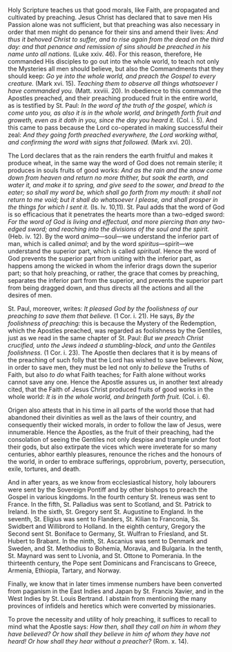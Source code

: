 
Holy Scripture teaches us that good morals, like Faith, are propagated and cultivated by preaching. Jesus Christ has declared that to save men His Passion alone was not sufficient, but that preaching was also necessary in order that men might do penance for their sins and amend their lives: *And thus it behoved Christ to suffer, and to rise again from the dead on the third day: and that penance and remission of sins should be preached in his name unto all nations.* (Luke xxiv. 46). For this reason, therefore, He commanded His disciples to go out into the whole world, to teach not only the Mysteries all men should believe, but also the Commandments that they should keep: *Go ye into the whole world, and preach the Gospel to every creature.* (Mark xvi. 15). *Teaching them to observe all things whatsoever I have commanded you.* (Matt. xxviii. 20). In obedience to this command the Apostles preached, and their preaching produced fruit in the entire world, as is testified by St. Paul: *In the word of the truth of the gospel, which is come unto you, as also it is in the whole world, and bringeth forth fruit and groweth, even as it doth in you, since the day you heard it.* (Col. i. 5). And this came to pass because the Lord co-operated in making successful their zeal: *And they going forth preached everywhere, the Lord working withal, and confirming the word with signs that followed.* (Mark xvi. 20).

The Lord declares that as the rain renders the earth fruitful and makes it produce wheat, in the same way the word of God does not remain sterile; it produces in souls fruits of good works: *And as the rain and the snow come down from heaven and return no more thither, but soak the earth, and water it, and make it to spring, and give seed to the sower, and bread to the eater; so shall my word be, which shall go forth from my mouth: it shall not return to me void; but it shall do whatsoever I please, and shall prosper in the things for which I sent it.* (Is. lv. 10,11). St. Paul adds that the word of God is so efficacious that it penetrates the hearts more than a two-edged sword: *For the word of God is living and effectual, and more piercing than any two-edged sword; and reaching into the divisions of the soul and the spirit.* (Heb. iv. 12). By the word *anima*—soul—we understand the inferior part of man, which is called *animal*; and by the word *spiritus*—spirit—we understand the superior part, which is called *spiritual*. Hence the word of God prevents the superior part from uniting with the inferior part, as happens among the wicked in whom the inferior drags down the superior part; so that holy preaching, or rather, the grace that comes by preaching, separates the inferior part from the superior, and prevents the superior part from being dragged down, and thus directs all the actions and all the desires of men.

St. Paul, moreover, writes: *It pleased God by the foolishness of our preaching to save them that believe.* (1 Cor. i. 21). He says, *By the foolishness of preaching:* this is because the Mystery of the Redemption, which the Apostles preached, was regarded as foolishness by the Gentiles, just as we read in the same chapter of St. Paul: *But we preach Christ crucified, unto the Jews indeed a stumbling-block, and unto the Gentiles foolishness.* (1 Cor. i. 23). The Apostle then declares that it is by means of the preaching of such folly that the Lord has wished to save believers. Now, in order to save men, they must be led not only *to believe* the Truths of Faith, but also *to do* what Faith teaches; for Faith alone without works cannot save any one. Hence the Apostle assures us, in another text already cited, that the Faith of Jesus Christ produced fruits of good works in the whole world: *It is in the whole world, and bringeth forth fruit.* (Col. i. 6).

Origen also attests that in his time in all parts of the world those that had abandoned their divinities as well as the laws of their country, and consequently their wicked morals, in order to follow the law of Jesus, were innumerable. Hence the Apostles, as the fruit of their preaching, had the consolation of seeing the Gentiles not only despise and trample under foot their gods, but also extirpate the vices which were inveterate for so many centuries, abhor earthly pleasures, renounce the riches and the honours of the world, in order to embrace sufferings, opprobrium, poverty, persecution, exile, tortures, and death.

And in after years, as we know from ecclesiastical history, holy labourers were sent by the Sovereign Pontiff and by other bishops to preach the Gospel in various kingdoms. In the fourth century St. Ireneus was sent to France. In the fifth, St. Palladius was sent to Scotland, and St. Patrick to Ireland. In the sixth, St. Gregory sent St. Augustine to England. In the seventh, St. Eligius was sent to Flanders, St. Kilian to Franconia, Ss. Swidbert and Willibrord to Holland. In the eighth century, Gregory the Second sent St. Boniface to Germany, St. Wulfran to Friesland, and St. Hubert to Brabant. In the ninth, St. Ascanius was sent to Denmark and Sweden, and St. Methodius to Bohemia, Moravia, and Bulgaria. In the tenth, St. Maynard was sent to Livonia, and St. Ottone to Pomerania. In the thirteenth century, the Pope sent Dominicans and Franciscans to Greece, Armenia, Ethiopia, Tartary, and Norway.

Finally, we know that in later times immense numbers have been converted from paganism in the East Indies and Japan by St. Francis Xavier, and in the West Indies by St. Louis Bertrand. I abstain from mentioning the many provinces of infidels and heretics which were converted by missionaries.

To prove the necessity and utility of holy preaching, it suffices to recall to mind what the Apostle says: *How then, shall they call on him in whom they have believed? Or how shall they believe in him of whom they have not heard! Or how shall they hear without a preacher?* (Rom. x. 14).

